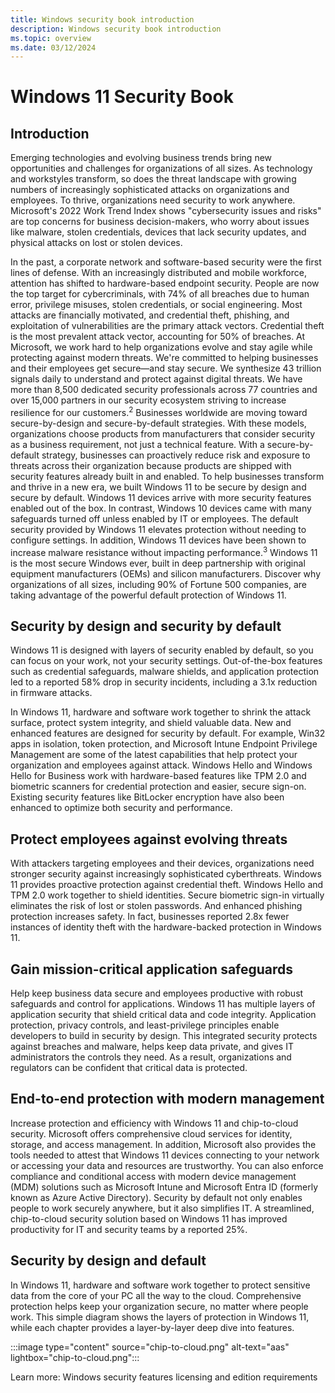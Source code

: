 ```yaml
---
title: Windows security book introduction
description: Windows security book introduction
ms.topic: overview
ms.date: 03/12/2024
---
```


# Windows 11 Security Book

## Introduction

Emerging technologies and evolving business trends bring new opportunities and challenges for organizations of all sizes. As technology and workstyles transform, so does the threat landscape with growing numbers of increasingly sophisticated attacks on organizations and employees. To thrive, organizations need security to work anywhere. Microsoft's 2022 Work Trend Index shows "cybersecurity issues and risks" are top concerns for business decision-makers, who worry about issues like malware, stolen credentials, devices that lack security updates, and physical attacks on lost or stolen devices.

In the past, a corporate network and software-based security were the first lines of defense. With an increasingly distributed and mobile workforce, attention has shifted to hardware-based endpoint security. People are now the top target for cybercriminals, with 74% of all breaches due to human error, privilege misuses, stolen credentials, or social engineering. Most attacks are financially motivated, and credential theft, phishing, and exploitation of vulnerabilities are the primary attack vectors. Credential theft is the most prevalent attack vector, accounting for 50% of breaches. At Microsoft, we work hard to help organizations evolve and stay agile while protecting
against modern threats. We're committed to helping businesses and their employees get secure—and stay secure. We synthesize 43 trillion signals daily to understand and protect
against digital threats. We have more than 8,500 dedicated security professionals across 77 countries and over 15,000 partners in our security ecosystem striving to increase resilience for our customers.<sup>2</sup> Businesses worldwide are moving toward secure-by-design and secure-by-default strategies. With these models, organizations choose products from manufacturers that consider security as a business requirement, not just a technical feature. With a secure-by-default strategy, businesses can proactively reduce risk and exposure to threats across their organization because products are shipped with security features already built in and enabled. To help businesses transform and thrive in a new era, we built Windows 11 to be secure by design and secure by default. Windows 11 devices arrive with more security features enabled out of the box. In contrast, Windows 10 devices came with many safeguards turned off unless enabled by IT or employees. The default security provided by Windows 11 elevates protection without needing to configure settings. In addition, Windows 11 devices have been shown to increase malware resistance without impacting performance.<sup>3</sup> Windows 11 is the most secure Windows ever, built in deep partnership with original equipment manufacturers (OEMs) and silicon manufacturers. Discover why organizations of all sizes, including 90% of Fortune 500 companies, are taking advantage of the powerful default protection of Windows 11.

## Security by design and security by default

Windows 11 is designed with layers of security enabled by default, so you can focus on your work, not your security settings. Out-of-the-box features such as credential safeguards, malware shields, and application protection led to a reported 58% drop in security incidents, including a 3.1x reduction in firmware attacks.

In Windows 11, hardware and software work together to shrink the attack surface, protect system integrity, and shield valuable data. New and enhanced features are designed for security by default. For example, Win32 apps in isolation, token protection, and Microsoft Intune Endpoint Privilege Management are some of the latest capabilities that
help protect your organization and employees against attack. Windows Hello and Windows Hello for Business work with hardware-based features like TPM 2.0 and biometric scanners for credential protection and easier, secure sign-on. Existing security features like BitLocker encryption have also been enhanced to optimize both security and performance.

## Protect employees against evolving threats

With attackers targeting employees and their devices, organizations need stronger security against increasingly sophisticated cyberthreats. Windows 11 provides proactive protection against credential theft. Windows Hello and TPM 2.0 work together to shield identities. Secure biometric sign-in virtually eliminates the risk of lost or stolen passwords. And enhanced phishing protection increases safety. In fact, businesses reported 2.8x fewer instances of identity theft with the hardware-backed protection in Windows 11.

## Gain mission-critical application safeguards

Help keep business data secure and employees productive with robust safeguards and control for applications. Windows 11 has multiple layers of application security that shield critical data and code integrity. Application protection, privacy controls, and least-privilege principles enable developers to build in security by design. This integrated security protects against breaches and malware, helps keep data private, and gives IT administrators the controls they need. As a result, organizations and regulators can be confident that critical data is protected.

## End-to-end protection with modern management

Increase protection and efficiency with Windows 11 and chip-to-cloud security. Microsoft offers comprehensive cloud services for identity, storage, and access management. In addition, Microsoft also provides the tools needed to attest that Windows 11 devices connecting to your network or accessing your data and resources are trustworthy. You can also enforce compliance and conditional access with modern device management (MDM) solutions such as Microsoft Intune and Microsoft Entra ID (formerly known as Azure Active Directory). Security by default not only enables people to work securely anywhere, but it also simplifies IT. A streamlined, chip-to-cloud security solution based on Windows 11 has improved productivity for IT and security teams by a reported 25%.

## Security by design and default

In Windows 11, hardware and software work together to protect sensitive data from the core of your PC all the way to the cloud. Comprehensive protection helps keep your organization secure, no matter where people work. This simple diagram shows the layers of protection in Windows 11, while each chapter provides a layer-by-layer deep dive into features.

:::image type="content" source="chip-to-cloud.png" alt-text="aas" lightbox="chip-to-cloud.png":::

Learn more: Windows security features licensing and edition requirements
